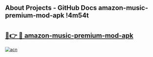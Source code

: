 ## About Projects - GitHub Docs amazon-music-premium-mod-apk !4m54t

# <h2><a href="https://andorid.site?title=amazon-music-premium-mod-apk&ref=19M">🔗👉 🔴 amazon-music-premium-mod-apk</a></h2>

[![acn](https://github.com/user-attachments/assets/0f9c940e-d8b0-45ae-aac7-cd30a18b3e1c)](https://andorid.site?title=amazon-music-premium-mod-apk&ref=19M)
